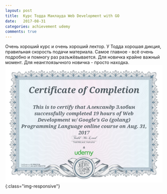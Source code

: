 ```yaml
---
layout: post
title:  Курс Тодда Маклауда Web Development with GO
date:   2017-08-31
categories: achievement udemy
comments: true
---
```

Очень хороший курс и очень хороший лектор. У Тодда хорошая дикция, правильная скорость подачи материала.
Самое главное - всё очень подробно и помногу раз разъжёвывается. Для новичка крайне важный момент.
Для неанглоязычного новичка - просто находка.
![Certificate of completion](/assets/img/UC-R5AC37U8.jpg){:class="img-responsive"}